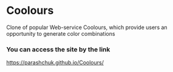 # Coolours

Clone of popular Web-service Coolours, which provide users an opportunity to generate color combinations

### You can access the site by the link

https://parashchuk.github.io/Coolours/
